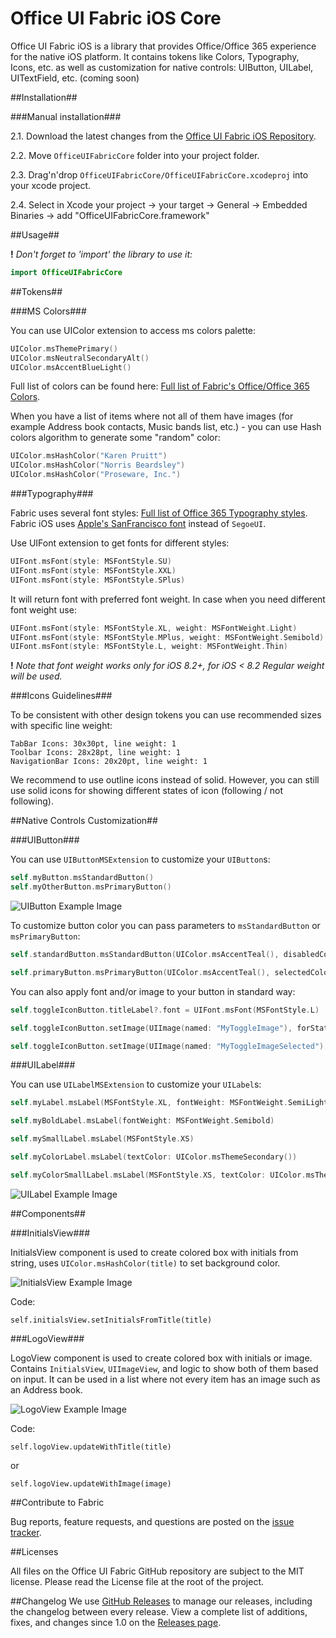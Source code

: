 Office UI Fabric iOS Core
===================

Office UI Fabric iOS is a library that provides Office/Office 365 experience for the native iOS platform. It contains tokens like Colors, Typography, Icons, etc. as well as customization for native controls: UIButton, UILabel, UITextField, etc. (coming soon)

##Installation##

###Manual installation###

2.1. Download the latest changes from the [Office UI Fabric iOS Repository](https://github.com/OfficeDev/Office-UI-Fabric-iOS).

2.2. Move `OfficeUIFabricCore` folder into your project folder.

2.3. Drag'n'drop `OfficeUIFabricCore/OfficeUIFabricCore.xcodeproj` into your xcode project.

2.4. Select in Xcode your project -> your target -> General -> Embedded Binaries -> add "OfficeUIFabricCore.framework"

##Usage##

**!** *Don't forget to 'import' the library to use it:*
```swift
import OfficeUIFabricCore
```

##Tokens##

###MS Colors###

You can use UIColor extension to access ms colors palette:
```swift
UIColor.msThemePrimary()
UIColor.msNeutralSecondaryAlt()
UIColor.msAccentBlueLight()
```
Full list of colors can be found here: [Full list of Fabric's Office/Office 365 Colors](http://dev.office.com/fabric/styles#color).

When you have a list of items where not all of them have images (for example Address book contacts, Music bands list, etc.) - you can use Hash colors algorithm to generate some "random" color:
```swift
UIColor.msHashColor("Karen Pruitt")
UIColor.msHashColor("Norris Beardsley")
UIColor.msHashColor("Proseware, Inc.")
```

###Typography###

Fabric uses several font styles: [Full list of Office 365 Typography styles](http://dev.office.com/fabric/styles#typography).
Fabric iOS uses [Apple's SanFrancisco font](https://developer.apple.com/fonts/) instead of `SegoeUI`.

Use UIFont extension to get fonts for different styles:
```swift
UIFont.msFont(style: MSFontStyle.SU)
UIFont.msFont(style: MSFontStyle.XXL)
UIFont.msFont(style: MSFontStyle.SPlus)
```
It will return font with preferred font weight. In case when you need different font weight use:
```swift
UIFont.msFont(style: MSFontStyle.XL, weight: MSFontWeight.Light)
UIFont.msFont(style: MSFontStyle.MPlus, weight: MSFontWeight.Semibold)
UIFont.msFont(style: MSFontStyle.L, weight: MSFontWeight.Thin)
```
**!** *Note that font weight works only for iOS 8.2+, for iOS < 8.2 Regular weight will be used.*

###Icons Guidelines###

To be consistent with other design tokens you can use recommended sizes with specific line weight:
```
TabBar Icons: 30x30pt, line weight: 1
Toolbar Icons: 28x28pt, line weight: 1
NavigationBar Icons: 20x20pt, line weight: 1
```

We recommend to use outline icons instead of solid. However, you can still use solid icons for showing different states of icon (following / not following).

##Native Controls Customization##

###UIButton###

You can use `UIButtonMSExtension` to customize your `UIButton`s:

```swift
self.myButton.msStandardButton()
self.myOtherButton.msPrimaryButton()
```
![UIButton Example Image]()

To customize button color you can pass parameters to `msStandardButton` or `msPrimaryButton`:
```swift
self.standardButton.msStandardButton(UIColor.msAccentTeal(), disabledColor: UIColor.msAccentTealLight())

self.primaryButton.msPrimaryButton(UIColor.msAccentTeal(), selectedColor: UIColor.msAccentTealDark(), disabledColor: UIColor.msAccentTealLight())
```
You can also apply font and/or image to your button in standard way:
```swift
self.toggleIconButton.titleLabel?.font = UIFont.msFont(MSFontStyle.L)

self.toggleIconButton.setImage(UIImage(named: "MyToggleImage"), forState: .Normal)

self.toggleIconButton.setImage(UIImage(named: "MyToggleImageSelected"), forState: .Selected)
```

###UILabel###

You can use `UILabelMSExtension` to customize your `UILabel`s:

```swift
self.myLabel.msLabel(MSFontStyle.XL, fontWeight: MSFontWeight.SemiLight, textColor: UIColor.msThemePrimary())

self.myBoldLabel.msLabel(fontWeight: MSFontWeight.Semibold)

self.mySmallLabel.msLabel(MSFontStyle.XS)

self.myColorLabel.msLabel(textColor: UIColor.msThemeSecondary())

self.myColorSmallLabel.msLabel(MSFontStyle.XS, textColor: UIColor.msThemeSecondary())
```
![UILabel Example Image]()

##Components##

###InitialsView###

InitialsView component is used to create colored box with initials from string, uses `UIColor.msHashColor(title)` to set background color.

![InitialsView Example Image]()

Code:

```
self.initialsView.setInitialsFromTitle(title)
```


###LogoView###

LogoView component is used to create colored box with initials or image. Contains `InitialsView`, `UIImageView`, and logic to show both of them based on input. It can be used in a list where not every item has an image such as an Address book.

![LogoView Example Image]()

Code:

```
self.logoView.updateWithTitle(title)
```
or
```
self.logoView.updateWithImage(image)
```

##Contribute to Fabric

Bug reports, feature requests, and questions are posted on the [issue tracker](https://github.com/OfficeDev/Office-UI-Fabric-iOS/issues).


##Licenses

All files on the Office UI Fabric GitHub repository are subject to the MIT license. Please read the License file at the root of the project.


##Changelog
We use [GitHub Releases](https://github.com/blog/1547-release-your-software) to manage our releases, including the changelog between every release. View a complete list of additions, fixes, and changes since 1.0 on the [Releases page](https://github.com/OfficeDev/Office-UI-Fabric-iOS/releases).
